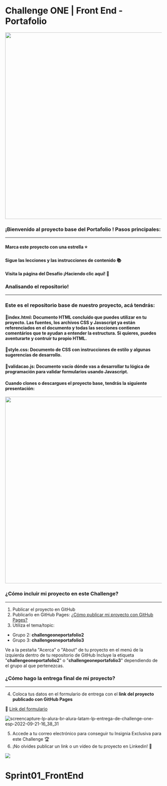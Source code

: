 # Challenge ONE | Front End -  Portafolio

<p align="center" >
     <img width="600" heigth="600" src="https://user-images.githubusercontent.com/101413385/169097543-d5ada41e-7db8-481d-9d89-cef4efdf7e05.png">
</p>


### ¡Bienvenido al proyecto base del Portafolio ! Pasos principales:
---
#### Marca este proyecto con una estrella ⭐
#### Sigue las lecciones y las instrucciones de contenido 📚
#### Visita la página del Desafío ¡Haciendo clic aquí! 📃

### Analisando el repositorio!
---
### Este es el repositorio base de nuestro proyecto, acá tendrás:
#### 🔹index.html: Documento HTML concluído que puedes utilizar en tu proyecto. Las fuentes, los archivos CSS y Javascript ya están referenciados en el documento y todas las secciones contienen comentários que te ayudan a entender la estructura. Si quieres, puedes aventurarte y contruir tu propio HTML.
#### 🔹style.css: Documento de CSS con instrucciones de estilo y algunas sugerencias de desarrollo.
#### 🔹validacao.js: Documento vacío dónde vas a desarrollar tu lógica de programación para validar formularios usando Javascript.

#### Cuando clones o descargues el proyecto base, tendrás la siguiente presentación:
<p align="center" >
     <img width="600" heigth="600" src="https://user-images.githubusercontent.com/101413385/169064699-f268715c-822c-4335-b066-97a1bc1ea8e1.png">
</p>


### ¿Cómo incluir mi proyecto en este Challenge?
---
1) Publicar el proyecto en GitHub
2) Publicarlo en GitHub Pages: [¿Cómo publicar mi proyecto con GitHub Pages?](https://docs.github.com/pt/pages/getting-started-with-github-pages/creating-a-github-pages-site)
3) Utiliza el tema/topic:

 - Grupo 2: **challengeoneportafolio2**
 - Grupo 3: **challengeoneportafolio3**

Ve a la pestaña "Acerca" o "About" de tu proyecto en el menú de la izquierda dentro de tu repositorio de GitHub
Incluye la etiqueta "**challengeoneportafolio2**" o "**challengeoneportafolio3**" dependiendo de el grupo al que pertenezcas.

### ¿Cómo hago la entrega final de mi proyecto?
---
4) Coloca tus datos en el formulario de entrega con el **link del proyecto publicado con GitHub Pages**

🔹 [Link del formulario](https://lp.alura.com.br/alura-latam-lp-entrega-de-challenge-one-esp)

![screencapture-lp-alura-br-alura-latam-lp-entrega-de-challenge-one-esp-2022-09-21-16_38_31](https://user-images.githubusercontent.com/101413385/191595376-6e1408a6-859e-4fb5-855c-6571cec8f9c3.png)


5) Accede a tu correo electrónico para conseguir tu Insignia Exclusiva para este Challenge 🏆
6) ¡No olvides publicar un link o un vídeo de tu proyecto en Linkedin! 🏁

<a href="https://www.linkedin.com/company/alura-latam/mycompany/" target="_blank">
<img src="https://img.shields.io/badge/-LinkedIn-%230077B5?style=for-the-badge&logo=linkedin&logoColor=white" target="_blank"></a>

# Sprint01_FrontEnd
